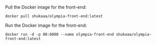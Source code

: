 Pull the Docker image for the front-end:
```
docker pull shukaaa/olympia-front-end:latest
```

Run the Docker image for the front-end:
```
docker run -d -p 80:6000 --name olympia-front-end shukaaa/olympia-front-end:latest
```
